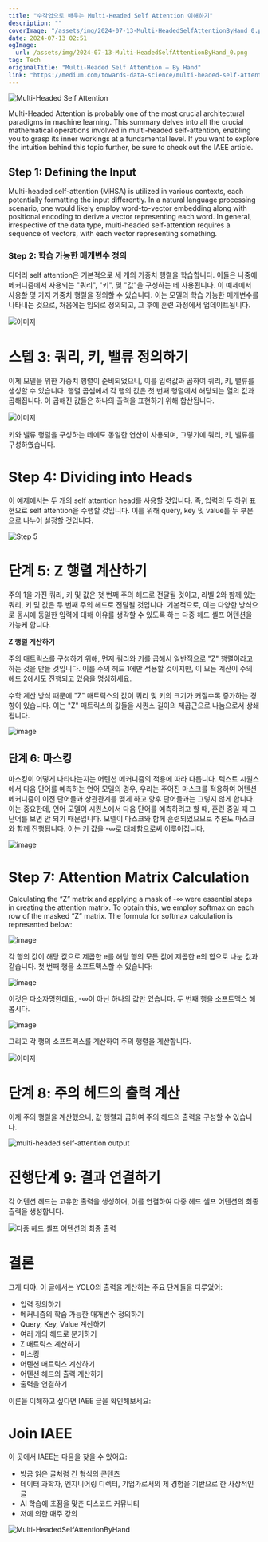 ```yaml
---
title: "수작업으로 배우는 Multi-Headed Self Attention 이해하기"
description: ""
coverImage: "/assets/img/2024-07-13-Multi-HeadedSelfAttentionByHand_0.png"
date: 2024-07-13 02:51
ogImage: 
  url: /assets/img/2024-07-13-Multi-HeadedSelfAttentionByHand_0.png
tag: Tech
originalTitle: "Multi-Headed Self Attention — By Hand"
link: "https://medium.com/towards-data-science/multi-headed-self-attention-by-hand-d2ce1ae031db"
---
```




![Multi-Headed Self Attention](/assets/img/2024-07-13-Multi-HeadedSelfAttentionByHand_0.png)

Multi-Headed Attention is probably one of the most crucial architectural paradigms in machine learning. This summary delves into all the crucial mathematical operations involved in multi-headed self-attention, enabling you to grasp its inner workings at a fundamental level. If you want to explore the intuition behind this topic further, be sure to check out the IAEE article.

## Step 1: Defining the Input

Multi-headed self-attention (MHSA) is utilized in various contexts, each potentially formatting the input differently. In a natural language processing scenario, one would likely employ word-to-vector embedding along with positional encoding to derive a vector representing each word. In general, irrespective of the data type, multi-headed self-attention requires a sequence of vectors, with each vector representing something.


<div class="content-ad"></div>

### Step 2: 학습 가능한 매개변수 정의

다머리 self attention은 기본적으로 세 개의 가중치 행렬을 학습합니다. 이들은 나중에 메커니즘에서 사용되는 "쿼리", "키", 및 "값"을 구성하는 데 사용됩니다. 이 예제에서 사용할 몇 가지 가중치 행렬을 정의할 수 있습니다. 이는 모델의 학습 가능한 매개변수를 나타내는 것으로, 처음에는 임의로 정의되고, 그 후에 훈련 과정에서 업데이트됩니다.

![이미지](/assets/img/2024-07-13-Multi-HeadedSelfAttentionByHand_2.png)

<div class="content-ad"></div>

# 스텝 3: 쿼리, 키, 밸류 정의하기

이제 모델을 위한 가중치 행렬이 준비되었으니, 이를 입력값과 곱하여 쿼리, 키, 밸류를 생성할 수 있습니다. 행렬 곱셈에서 각 행의 값은 첫 번째 행렬에서 해당되는 열의 값과 곱해집니다. 이 곱해진 값들은 하나의 출력을 표현하기 위해 합산됩니다.

![이미지](/assets/img/2024-07-13-Multi-HeadedSelfAttentionByHand_3.png)

키와 밸류 행렬을 구성하는 데에도 동일한 연산이 사용되며, 그렇기에 쿼리, 키, 밸류를 구성하였습니다.

<div class="content-ad"></div>


# Step 4: Dividing into Heads

이 예제에서는 두 개의 self attention head를 사용할 것입니다. 즉, 입력의 두 하위 표현으로 self attention을 수행할 것입니다. 이를 위해 query, key 및 value를 두 부분으로 나누어 설정할 것입니다.

![Step 5](/assets/img/2024-07-13-Multi-HeadedSelfAttentionByHand_5.png)

<div class="content-ad"></div>

# 단계 5: Z 행렬 계산하기

주의 1을 가진 쿼리, 키 및 값은 첫 번째 주의 헤드로 전달될 것이고, 라벨 2와 함께 있는 쿼리, 키 및 값은 두 번째 주의 헤드로 전달될 것입니다. 기본적으로, 이는 다양한 방식으로 동시에 동일한 입력에 대해 이유를 생각할 수 있도록 하는 다중 헤드 셀프 어텐션을 가능케 합니다.

**Z 행렬 계산하기**

주의 매트릭스를 구성하기 위해, 먼저 쿼리와 키를 곱해서 일반적으로 "Z" 행렬이라고 하는 것을 만들 것입니다. 이를 주의 헤드 1에만 적용할 것이지만, 이 모든 계산이 주의 헤드 2에서도 진행되고 있음을 명심하세요.

<div class="content-ad"></div>

수학 계산 방식 때문에 "Z" 매트릭스의 값이 쿼리 및 키의 크기가 커질수록 증가하는 경향이 있습니다. 이는 "Z" 매트릭스의 값들을 시퀀스 길이의 제곱근으로 나눔으로서 상쇄됩니다.

![image](/assets/img/2024-07-13-Multi-HeadedSelfAttentionByHand_7.png)

## 단계 6: 마스킹

마스킹이 어떻게 나타나는지는 어텐션 메커니즘의 적용에 따라 다릅니다. 텍스트 시퀀스에서 다음 단어를 예측하는 언어 모델의 경우, 우리는 주어진 마스크를 적용하여 어텐션 메커니즘이 이전 단어들과 상관관계를 맺게 하고 향후 단어들과는 그렇지 않게 합니다. 이는 중요한데, 언어 모델이 시퀀스에서 다음 단어를 예측하려고 할 때, 훈련 중일 때 그 단어를 보면 안 되기 때문입니다. 모델이 마스크와 함께 훈련되었으므로 추론도 마스크와 함께 진행됩니다. 이는 키 값을 -∞로 대체함으로써 이루어집니다.

<div class="content-ad"></div>


![image](/assets/img/2024-07-13-Multi-HeadedSelfAttentionByHand_8.png)

# Step 7: Attention Matrix Calculation

Calculating the “Z” matrix and applying a mask of -∞ were essential steps in creating the attention matrix. To obtain this, we employ softmax on each row of the masked “Z” matrix. The formula for softmax calculation is represented below:

![image](/assets/img/2024-07-13-Multi-HeadedSelfAttentionByHand_9.png)


<div class="content-ad"></div>

각 행의 값이 해당 값으로 제곱한 e를 ​​해당 행의 모든 값에 제곱한 e의 합으로 나눈 값과 같습니다. 첫 번째 행을 소프트맥스할 수 있습니다:

![image](/assets/img/2024-07-13-Multi-HeadedSelfAttentionByHand_10.png)

이것은 다소자명한데요, -∞이 아닌 하나의 값만 있습니다. 두 번째 행을 소프트맥스 해 봅시다.

![image](/assets/img/2024-07-13-Multi-HeadedSelfAttentionByHand_11.png)

<div class="content-ad"></div>

그리고 각 행의 소프트맥스를 계산하여 주의 행렬을 계산합니다.

![이미지](/assets/img/2024-07-13-Multi-HeadedSelfAttentionByHand_12.png)

# 단계 8: 주의 헤드의 출력 계산

이제 주의 행렬을 계산했으니, 값 행렬과 곱하여 주의 헤드의 출력을 구성할 수 있습니다.

<div class="content-ad"></div>

![multi-headed self-attention output](/assets/img/2024-07-13-Multi-HeadedSelfAttentionByHand_13.png)

# 진행단계 9: 결과 연결하기

각 어텐션 헤드는 고유한 출력을 생성하며, 이를 연결하여 다중 헤드 셀프 어텐션의 최종 출력을 생성합니다.

![다중 헤드 셀프 어텐션의 최종 출력](/assets/img/2024-07-13-Multi-HeadedSelfAttentionByHand_14.png)

<div class="content-ad"></div>

# 결론

그게 다야. 이 글에서는 YOLO의 출력을 계산하는 주요 단계들을 다루었어:

- 입력 정의하기
- 메커니즘의 학습 가능한 매개변수 정의하기
- Query, Key, Value 계산하기
- 여러 개의 헤드로 분기하기
- Z 매트릭스 계산하기
- 마스킹
- 어텐션 매트릭스 계산하기
- 어텐션 헤드의 출력 계산하기
- 출력을 연결하기

이론을 이해하고 싶다면 IAEE 글을 확인해보세요:

<div class="content-ad"></div>

# Join IAEE

이 곳에서 IAEE는 다음을 찾을 수 있어요:

- 방금 읽은 글처럼 긴 형식의 콘텐츠
- 데이터 과학자, 엔지니어링 디렉터, 기업가로서의 제 경험을 기반으로 한 사상적인 글
- AI 학습에 초점을 맞춘 디스코드 커뮤니티
- 저에 의한 매주 강의

![Multi-HeadedSelfAttentionByHand](/assets/img/2024-07-13-Multi-HeadedSelfAttentionByHand_15.png)